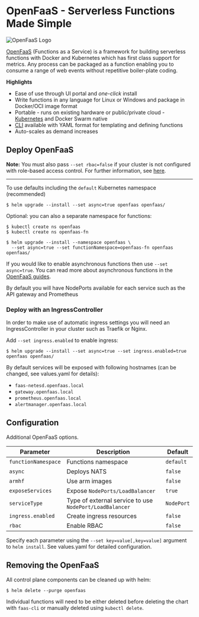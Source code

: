 # OpenFaaS - Serverless Functions Made Simple

![OpenFaaS Logo](https://blog.alexellis.io/content/images/2017/08/faas_side.png)

[OpenFaaS](https://github.com/openfaas/faas) (Functions as a Service) is a framework for building serverless functions with Docker and Kubernetes which has first class support for metrics. Any process can be packaged as a function enabling you to consume a range of web events without repetitive boiler-plate coding.

**Highlights**

* Ease of use through UI portal and *one-click* install
* Write functions in any language for Linux or Windows and package in Docker/OCI image format
* Portable - runs on existing hardware or public/private cloud - [Kubernetes](https://github.com/openfaas/faas-netes) and Docker Swarm native
* [CLI](http://github.com/openfaas/faas-cli) available with YAML format for templating and defining functions
* Auto-scales as demand increases

## Deploy OpenFaaS

**Note:** You must also pass `--set rbac=false` if your cluster is not configured with role-based access control. For further information, see [here](https://kubernetes.io/docs/admin/authorization/rbac/).

---

To use defaults including the `default` Kubernetes namespace (recommended)

```
$ helm upgrade --install --set async=true openfaas openfaas/
```

Optional: you can also a separate namespace for functions:

```
$ kubectl create ns openfaas
$ kubectl create ns openfaas-fn

$ helm upgrade --install --namespace openfaas \
  --set async=true --set functionNamespace=openfaas-fn openfaas openfaas/
```

If you would like to enable asynchronous functions then use `--set async=true`. You can read more about asynchronous functions in the [OpenFaaS guides](https://github.com/openfaas/faas/tree/master/guide).

By default you will have NodePorts available for each service such as the API gateway and Prometheus

### Deploy with an IngressController

In order to make use of automatic ingress settings you will need an IngressController in your cluster such as Traefik or Nginx.

Add `--set ingress.enabled` to enable ingress:

```
$ helm upgrade --install --set async=true --set ingress.enabled=true openfaas openfaas/
```

By default services will be exposed with following hostnames (can be changed, see values.yaml for details):
* `faas-netesd.openfaas.local`
* `gateway.openfaas.local`
* `prometheus.openfaas.local`
* `alertmanager.openfaas.local`

## Configuration

Additional OpenFaaS options.

| Parameter               | Description                           | Default                                                    |
| ----------------------- | ----------------------------------    | ---------------------------------------------------------- |
| `functionNamespace` | Functions namespace | `default` |
| `async` | Deploys NATS | `false` |
| `armhf` | Use arm images |  `false` |
| `exposeServices` | Expose `NodePorts/LoadBalancer`  | `true` |
| `serviceType` | Type of external service to use `NodePort/LoadBalancer` | `NodePort` |
| `ingress.enabled` | Create ingress resources | `false` |
| `rbac` | Enable RBAC | `false` |

Specify each parameter using the `--set key=value[,key=value]` argument to `helm install`.
See values.yaml for detailed configuration.

## Removing the OpenFaaS

All control plane components can be cleaned up with helm:

```
$ helm delete --purge openfaas
```

Individual functions will need to be either deleted before deleting the chart with `faas-cli` or manually deleted using `kubectl delete`.

